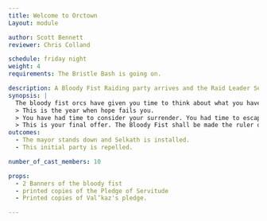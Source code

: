 ```yaml
---
title: Welcome to Orctown
Layout: module

author: Scott Bennett 
reviewer: Chris Colland

schedule: friday night
weight: 4
requirements: The Bristle Bash is going on.

description: A Bloody Fist Raiding party arrives and the Raid Leader Selkath reminds the players of the threats that the general Val’kaz made three months ago and offers them one last chance to surrender before attacking with his 
synopsis: | 
  The bloody fist orcs have given you time to think about what you have done and now they are going to smash your face in. The bloody fist orcs raiding party arrives. Just comes marching down the road. There's a big road that leads down into the tavern where right over a big hill. There's a huge flood light out in the yard and they will just see 10 orcs walking out of the darkness. They are chanting BLOOD BLOOD BLOOD. They give Lil Bristle the Mayor his orders. Stand Down as mayor and give the position to Selkath or die. 
  > This is the year when hope fails you.
  > You have had time to consider your surrender. You had time to escape from our wrath. 
  > This is your final offer. The Bloody Fist shall be made the ruler of this pitiful place or we will wipe it off the map. 
outcomes: 
  - The mayor stands down and Selkath is installed.
  - This initial party is repelled. 

number_of_cast_members: 10

props:
  - 2 Banners of the bloody fist
  - printed copies of the Pledge of Servitude
  - Printed copies of Val’kaz's pledge. 

---
```


